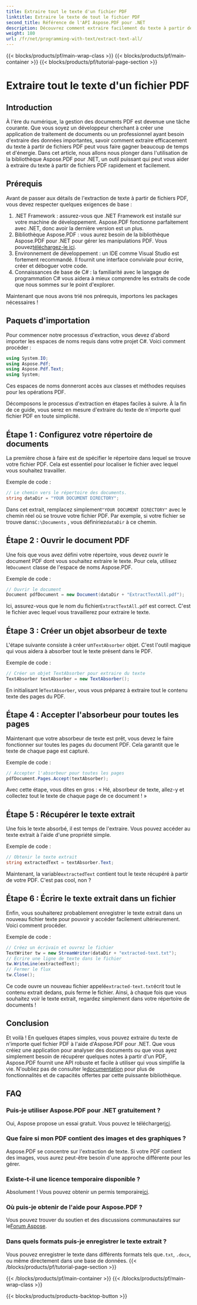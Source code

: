 ```yaml
---
title: Extraire tout le texte d'un fichier PDF
linktitle: Extraire le texte de tout le fichier PDF
second_title: Référence de l'API Aspose.PDF pour .NET
description: Découvrez comment extraire facilement du texte à partir de fichiers PDF à l'aide d'Aspose.PDF pour .NET avec ce didacticiel étape par étape.
weight: 180
url: /fr/net/programming-with-text/extract-text-all/
---
```


{{< blocks/products/pf/main-wrap-class >}}
{{< blocks/products/pf/main-container >}}
{{< blocks/products/pf/tutorial-page-section >}}

# Extraire tout le texte d'un fichier PDF

## Introduction

À l'ère du numérique, la gestion des documents PDF est devenue une tâche courante. Que vous soyez un développeur cherchant à créer une application de traitement de documents ou un professionnel ayant besoin d'extraire des données importantes, savoir comment extraire efficacement du texte à partir de fichiers PDF peut vous faire gagner beaucoup de temps et d'énergie. Dans cet article, nous allons nous plonger dans l'utilisation de la bibliothèque Aspose.PDF pour .NET, un outil puissant qui peut vous aider à extraire du texte à partir de fichiers PDF rapidement et facilement.

## Prérequis

Avant de passer aux détails de l'extraction de texte à partir de fichiers PDF, vous devez respecter quelques exigences de base :

1. .NET Framework : assurez-vous que .NET Framework est installé sur votre machine de développement. Aspose.PDF fonctionne parfaitement avec .NET, donc avoir la dernière version est un plus.
2. Bibliothèque Aspose.PDF : vous aurez besoin de la bibliothèque Aspose.PDF pour .NET pour gérer les manipulations PDF. Vous pouvez[téléchargez-le ici](https://releases.aspose.com/pdf/net/).
3. Environnement de développement : un IDE comme Visual Studio est fortement recommandé. Il fournit une interface conviviale pour écrire, créer et déboguer votre code.
4. Connaissances de base de C# : la familiarité avec le langage de programmation C# vous aidera à mieux comprendre les extraits de code que nous sommes sur le point d'explorer.

Maintenant que nous avons trié nos prérequis, importons les packages nécessaires !

## Paquets d'importation

Pour commencer notre processus d'extraction, vous devez d'abord importer les espaces de noms requis dans votre projet C#. Voici comment procéder :

```csharp
using System.IO;
using Aspose.Pdf;
using Aspose.Pdf.Text;
using System;
```

Ces espaces de noms donneront accès aux classes et méthodes requises pour les opérations PDF. 

Décomposons le processus d'extraction en étapes faciles à suivre. À la fin de ce guide, vous serez en mesure d'extraire du texte de n'importe quel fichier PDF en toute simplicité.

## Étape 1 : Configurez votre répertoire de documents

La première chose à faire est de spécifier le répertoire dans lequel se trouve votre fichier PDF. Cela est essentiel pour localiser le fichier avec lequel vous souhaitez travailler.

Exemple de code :

```csharp
// Le chemin vers le répertoire des documents.
string dataDir = "YOUR DOCUMENT DIRECTORY";
```

 Dans cet extrait, remplacez simplement`"YOUR DOCUMENT DIRECTORY"` avec le chemin réel où se trouve votre fichier PDF. Par exemple, si votre fichier se trouve dans`C:\Documents` , vous définiriez`dataDir` à ce chemin.

## Étape 2 : Ouvrir le document PDF

 Une fois que vous avez défini votre répertoire, vous devez ouvrir le document PDF dont vous souhaitez extraire le texte. Pour cela, utilisez le`Document` classe de l'espace de noms Aspose.PDF.

Exemple de code :

```csharp
// Ouvrir le document
Document pdfDocument = new Document(dataDir + "ExtractTextAll.pdf");
```

 Ici, assurez-vous que le nom du fichier`ExtractTextAll.pdf` est correct. C'est le fichier avec lequel vous travaillerez pour extraire le texte.

## Étape 3 : Créer un objet absorbeur de texte

 L'étape suivante consiste à créer un`TextAbsorber` objet. C'est l'outil magique qui vous aidera à absorber tout le texte présent dans le PDF.

Exemple de code :

```csharp
// Créer un objet TextAbsorber pour extraire du texte
TextAbsorber textAbsorber = new TextAbsorber();
```

 En initialisant le`TextAbsorber`, vous vous préparez à extraire tout le contenu texte des pages du PDF.

## Étape 4 : Accepter l'absorbeur pour toutes les pages

Maintenant que votre absorbeur de texte est prêt, vous devez le faire fonctionner sur toutes les pages du document PDF. Cela garantit que le texte de chaque page est capturé.

Exemple de code :

```csharp
// Accepter l'absorbeur pour toutes les pages
pdfDocument.Pages.Accept(textAbsorber);
```

Avec cette étape, vous dites en gros : « Hé, absorbeur de texte, allez-y et collectez tout le texte de chaque page de ce document ! »

## Étape 5 : Récupérer le texte extrait

Une fois le texte absorbé, il est temps de l'extraire. Vous pouvez accéder au texte extrait à l'aide d'une propriété simple.

Exemple de code :

```csharp
// Obtenir le texte extrait
string extractedText = textAbsorber.Text;
```

 Maintenant, la variable`extractedText` contient tout le texte récupéré à partir de votre PDF. C'est pas cool, non ?

## Étape 6 : Écrire le texte extrait dans un fichier

Enfin, vous souhaiterez probablement enregistrer le texte extrait dans un nouveau fichier texte pour pouvoir y accéder facilement ultérieurement. Voici comment procéder.

Exemple de code :

```csharp
// Créez un écrivain et ouvrez le fichier
TextWriter tw = new StreamWriter(dataDir + "extracted-text.txt");
// Écrire une ligne de texte dans le fichier
tw.WriteLine(extractedText);
// Fermer le flux
tw.Close();
```

 Ce code ouvre un nouveau fichier appelé`extracted-text.txt`écrit tout le contenu extrait dedans, puis ferme le fichier. Ainsi, à chaque fois que vous souhaitez voir le texte extrait, regardez simplement dans votre répertoire de documents !

## Conclusion

 Et voilà ! En quelques étapes simples, vous pouvez extraire du texte de n'importe quel fichier PDF à l'aide d'Aspose.PDF pour .NET. Que vous créiez une application pour analyser des documents ou que vous ayez simplement besoin de récupérer quelques notes à partir d'un PDF, Aspose.PDF fournit une API robuste et facile à utiliser qui vous simplifie la vie. N'oubliez pas de consulter le[documentation](https://reference.aspose.com/pdf/net/) pour plus de fonctionnalités et de capacités offertes par cette puissante bibliothèque.

## FAQ

### Puis-je utiliser Aspose.PDF pour .NET gratuitement ?
 Oui, Aspose propose un essai gratuit. Vous pouvez le télécharger[ici](https://releases.aspose.com/).

### Que faire si mon PDF contient des images et des graphiques ?
Aspose.PDF se concentre sur l'extraction de texte. Si votre PDF contient des images, vous aurez peut-être besoin d'une approche différente pour les gérer.

### Existe-t-il une licence temporaire disponible ?
 Absolument ! Vous pouvez obtenir un permis temporaire[ici](https://purchase.aspose.com/temporary-license/).

### Où puis-je obtenir de l'aide pour Aspose.PDF ?
 Vous pouvez trouver du soutien et des discussions communautaires sur le[Forum Aspose](https://forum.aspose.com/c/pdf/10).

### Dans quels formats puis-je enregistrer le texte extrait ?
 Vous pouvez enregistrer le texte dans différents formats tels que`.txt`, `.docx`, ou même directement dans une base de données.
{{< /blocks/products/pf/tutorial-page-section >}}

{{< /blocks/products/pf/main-container >}}
{{< /blocks/products/pf/main-wrap-class >}}

{{< blocks/products/products-backtop-button >}}
